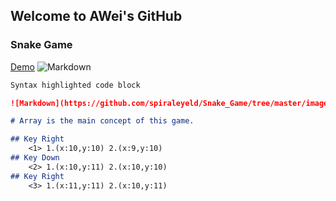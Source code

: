 ## Welcome to AWei's GitHub




### Snake Game

[Demo](https://spiraleyeld.github.io/Snake_Game/demo.html)
![Markdown](https://github.com/spiraleyeld/Snake_Game/tree/master/images/samplepic.png)

```markdown
Syntax highlighted code block

![Markdown](https://github.com/spiraleyeld/Snake_Game/tree/master/images/samplepic.png)

# Array is the main concept of this game.

## Key Right
    <1> 1.(x:10,y:10) 2.(x:9,y:10)
## Key Down
    <2> 1.(x:10,y:11) 2.(x:10,y:10)
## Key Right
    <3> 1.(x:11,y:11) 2.(x:10,y:11)
    

```



